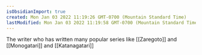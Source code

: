 ```yaml
---
isObsidianImport: true
created: Mon Jan 03 2022 11:19:26 GMT-0700 (Mountain Standard Time)
lastModified: Mon Jan 03 2022 11:19:58 GMT-0700 (Mountain Standard Time)
---
```

The writer who has written many popular series like [[Zaregoto]] and [[Monogatari]] and [[Katanagatari]]